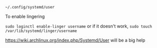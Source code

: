 <!-- @format -->

`~/.config/systemd/user`

To enable lingering

`sudo loginctl enable-linger username` or if it doesn't work,
`sudo touch /var/lib/systemd/linger/username`

https://wiki.archlinux.org/index.php/Systemd/User will be a big help
